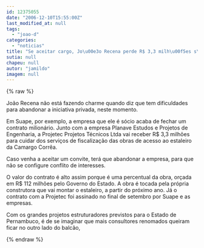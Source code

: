 ```yaml
---
id: 12375055
date: "2006-12-10T15:55:00Z"
last_modified_at: null
tags:
  - "joao-d"
categories:
  - "noticias"
title: "Se aceitar cargo, Jo\u00e3o Recena perde R$ 3,3 milh\u00f5es s\u00f3 em Suape"
sutia: null
chapeu: null
autor: "jamildo"
imagem: null
---
```

{% raw %}
<p>Jo&atilde;o Recena n&atilde;o est&aacute; fazendo charme quando diz que tem dificuldades para abandonar a iniciativa privada, neste momento.</p>
<p>Em Suape, por exemplo, a empresa que ele &eacute; s&oacute;cio acaba de fechar um contrato milion&aacute;rio. Junto com a empresa Planave Estudos e Projetos de Engenharia, a Projetec Projetos T&eacute;cnicos Ltda vai receber R$ 3,3 milh&otilde;es para cuidar dos servi&ccedil;os de fiscaliza&ccedil;&atilde;o das obras de acesso ao estaleiro da Camargo Corr&ecirc;a.</p>
<p>Caso venha a aceitar um convite, ter&aacute; que abandonar a empresa, para que n&atilde;o se configure conflito de interesses.</p>
<p>O valor do contrato &eacute; alto assim porque &eacute; uma percentual da obra, or&ccedil;ada em R$ 112 milh&otilde;es pelo Governo do Estado. A obra &eacute; tocada pela pr&oacute;pria construtora que vai montar o estaleiro, a partir do pr&oacute;ximo ano. J&aacute; o contrato com a Projetec foi assinado no final de setembro por Suape e as empresas.</p>
<p>Com os grandes projetos estruturadores previstos para o Estado de Pernambuco, &eacute; de se imaginar que mais consultores renomados queiram ficar no outro lado do balc&atilde;o,</p>
{% endraw %}